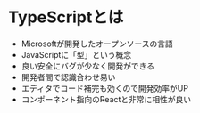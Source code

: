 # TypeScriptとは
- Microsoftが開発したオープンソースの言語
- JavaScriptに「型」という概念
- 良い安全にバグが少なく開発ができる
- 開発者間で認識合わせ易い
- エディタでコード補完も効くので開発効率がUP
- コンポーネント指向のReactと非常に相性が良い
